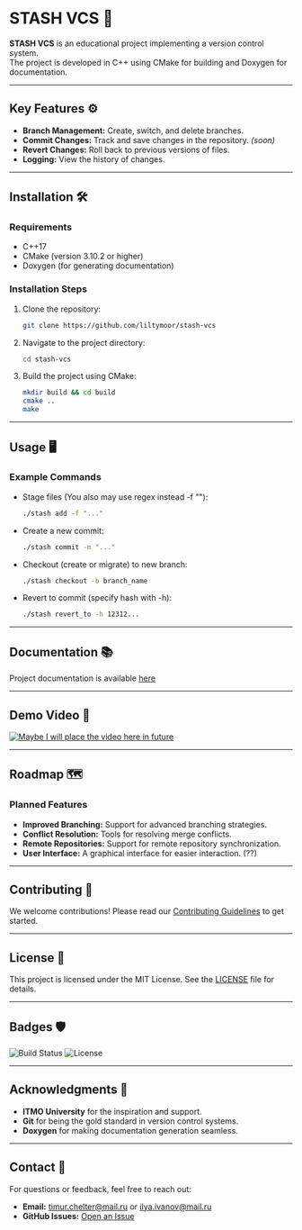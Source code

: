 # STASH VCS 🚀

**STASH VCS** is an educational project implementing a version control system.  
The project is developed in C++ using CMake for building and Doxygen for documentation.

---

## Key Features ⚙️

- **Branch Management:** Create, switch, and delete branches.
- **Commit Changes:** Track and save changes in the repository. *(soon)*
- **Revert Changes:** Roll back to previous versions of files.
- **Logging:** View the history of changes.

---

## Installation 🛠️

### Requirements
- C++17
- CMake (version 3.10.2 or higher)
- Doxygen (for generating documentation)

### Installation Steps
1. Clone the repository:
   ```bash
   git clone https://github.com/liltymoor/stash-vcs
2. Navigate to the project directory:
   ```bash
   cd stash-vcs
   ```
3. Build the project using CMake:
   ```bash
   mkdir build && cd build
   cmake ..
   make
   ```

---

## Usage 🖥️

### Example Commands
- Stage files (You also may use regex instead -f "<regex>"):
  ```bash
  ./stash add -f "..."
  ```
- Create a new commit:
  ```bash
  ./stash commit -m "..."
  ```
- Checkout (create or migrate) to new branch:
  ```bash
  ./stash checkout -b branch_name
  ```
- Revert to commit (specify hash with -h):
  ```bash
  ./stash revert_to -h 12312... 
  ```

---

## Documentation 📚

Project documentation is available [here](https://fr2eof.github.io/stash-vcs-docs/html/files.html)

---

## Demo Video 🎥

[![Maybe I will place the video here in future](https://via.placeholder.com/600x400)](https://github.com/liltymoor/stash-vcs/)

---

## Roadmap 🗺️

### Planned Features
- **Improved Branching:** Support for advanced branching strategies.
- **Conflict Resolution:** Tools for resolving merge conflicts.
- **Remote Repositories:** Support for remote repository synchronization.
- **User Interface:** A graphical interface for easier interaction. (??)

---

## Contributing 🤝

We welcome contributions! Please read our [Contributing Guidelines](CONTRIBUTING.md) to get started.

---

## License 📜

This project is licensed under the MIT License. See the [LICENSE](LICENSE) file for details.

---

## Badges 🛡️

![Build Status](https://github.com/liltymoor/stash-vcs/actions/workflows/build.yml/badge.svg)
![License](https://img.shields.io/badge/License-MIT-blue.svg)

---

## Acknowledgments 🙏

- **ITMO University** for the inspiration and support.
- **Git** for being the gold standard in version control systems.
- **Doxygen** for making documentation generation seamless.

---

## Contact 📧

For questions or feedback, feel free to reach out:  
- **Email:** timur.chelter@mail.ru or ilya.ivanov@mail.ru
- **GitHub Issues:** [Open an Issue](https://github.com/liltymoor/stash-vcs/issues)

